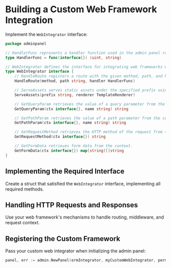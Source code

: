 # Building a Custom Web Framework Integration

Implement the `WebIntegrator` interface:
```go
package adminpanel

// HandlerFunc represents a handler function used in the admin panel routes.
type HandlerFunc = func(interface{}) (uint, string)

// WebIntegrator defines the interface for integrating web frameworks with the admin panel.
type WebIntegrator interface {
	// HandleRoute registers a route with the given method, path, and handler function.
	HandleRoute(method, path string, handler HandlerFunc)

	// ServeAssets serves static assets under the specified prefix using the provided renderer.
	ServeAssets(prefix string, renderer TemplateRenderer)

	// GetQueryParam retrieves the value of a query parameter from the context.
	GetQueryParam(ctx interface{}, name string) string

	// GetPathParam retrieves the value of a path parameter from the context.
	GetPathParam(ctx interface{}, name string) string

	// GetRequestMethod retrieves the HTTP method of the request from the context.
	GetRequestMethod(ctx interface{}) string

	// GetFormData retrieves form data from the context.
	GetFormData(ctx interface{}) map[string][]string
}
```

## Implementing the Required Interface
Create a struct that satisfied the `WebIntegrator` interface, implementing all required methods.

## Handling HTTP Requests and Responses
Use your web framework's mechanisms to handle routing, middleware, and request context.

## Registering the Custom Framework
Pass your custom web integrator when initializing the admin panel:
```go
panel, err := admin.NewPanel(ormIntegrator, myCustomWebIntegrator, permissionFunc, nil)
```

